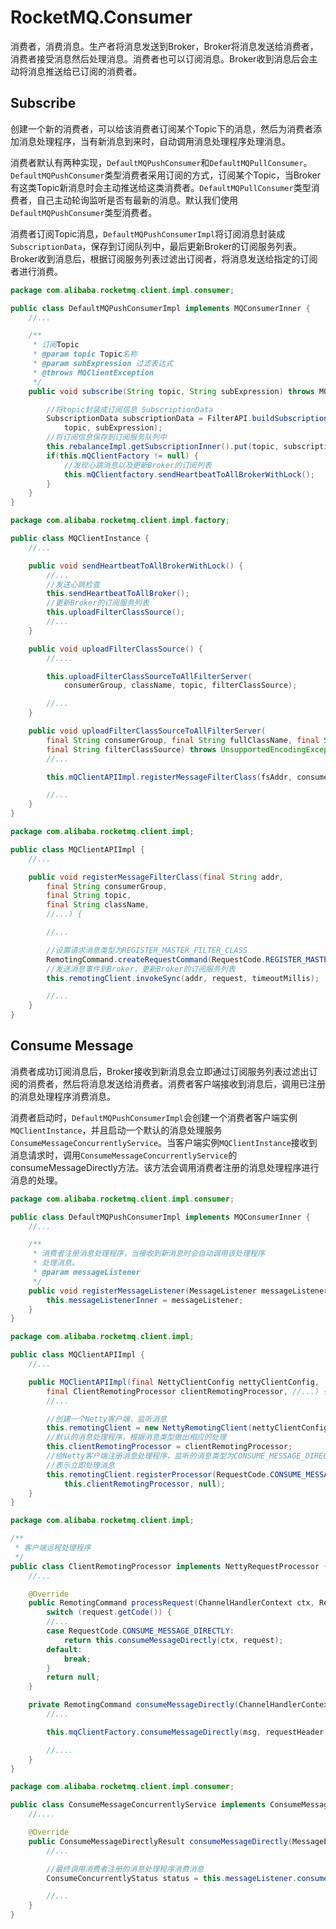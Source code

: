 # RocketMQ.Consumer
消费者，消费消息。生产者将消息发送到Broker，Broker将消息发送给消费者，消费者接受消息然后处理消息。消费者也可以订阅消息。Broker收到消息后会主动将消息推送给已订阅的消费者。

## Subscribe
创建一个新的消费者，可以给该消费者订阅某个Topic下的消息，然后为消费者添加消息处理程序，当有新消息到来时，自动调用消息处理程序处理消息。

消费者默认有两种实现，`DefaultMQPushConsumer`和`DefaultMQPullConsumer`。`DefaultMQPushConsumer`类型消费者采用订阅的方式，订阅某个Topic，当Broker有这类Topic新消息时会主动推送给这类消费者。`DefaultMQPullConsumer`类型消费者，自己主动轮询监听是否有最新的消息。默认我们使用`DefaultMQPushConsumer`类型消费者。

消费者订阅Topic消息，`DefaultMQPushConsumerImpl`将订阅消息封装成`SubscriptionData`，保存到订阅队列中，最后更新Broker的订阅服务列表。Broker收到消息后，根据订阅服务列表过滤出订阅者，将消息发送给指定的订阅者进行消费。
```Java
package com.alibaba.rocketmq.client.impl.consumer;

public class DefaultMQPushConsumerImpl implements MQConsumerInner {
	//...

	/**
     * 订阅Topic
     * @param topic Topic名称
     * @param subExpression 过滤表达式
     * @throws MQClientException
     */
	public void subscribe(String topic, String subExpression) throws MQClientException {

		//将topic封装成订阅信息 SubscriptionData
		SubscriptionData subscriptionData = FilterAPI.buildSubscriptionData(this.defaultMQPushConsumer.getConsumerGroup(),
			topic, subExpression);
		//将订阅信息保存到订阅服务队列中
		this.rebalanceImpl.getSubscriptionInner().put(topic, subscriptionData);
		if(this.mQClientFactory != null) {
			//发现心跳消息以及更新Broker的订阅列表
			this.mQClientfactory.sendHeartbeatToAllBrokerWithLock();
		}
	}
}
```
```Java
package com.alibaba.rocketmq.client.impl.factory;

public class MQClientInstance {
	//...

	public void sendHeartbeatToAllBrokerWithLock() {
		//...
		//发送心跳检查
		this.sendHeartbeatToAllBroker();
		//更新Broker的订阅服务列表
		this.uploadFilterClassSource();
		//...
	}

	public void uploadFilterClassSource() {
		//....

		this.uploadFilterClassSourceToAllFilterServer(
			consumerGroup, className, topic, filterClassSource);

		//...
	}

	public void uploadFilterClassSourceToAllFilterServer(
		final String consumerGroup, final String fullClassName, final String topic,
		final String filterClassSource) throws UnsupportedEncodingException {
		//...

		this.mQClientAPIImpl.registerMessageFilterClass(fsAddr, consumerGroup, topic, fullClassName, //...);

		//...
	}
}
```
```Java
package com.alibaba.rocketmq.client.impl;

public class MQClientAPIImpl {
	//...

	public void registerMessageFilterClass(final String addr,
		final String consumerGroup,
		final String topic,
		final String className,
		//...) {

		//...

		//设置请求消息类型为REGISTER_MASTER_FILTER_CLASS
		RemotingCommand.createRequestCommand(RequestCode.REGISTER_MASTER_FILTER_CLASS, requestHeader);
		//发送消息事件到Broker，更新Broker的订阅服务列表
		this.remotingClient.invokeSync(addr, request, timeoutMillis);

		//...
	}
}
```
## Consume Message
消费者成功订阅消息后，Broker接收到新消息会立即通过订阅服务列表过滤出订阅的消费者，然后将消息发送给消费者。消费者客户端接收到消息后，调用已注册的消息处理程序消费消息。

消费者启动时，`DefaultMQPushConsumerImpl`会创建一个消费者客户端实例`MQClientInstance`，并且启动一个默认的消息处理服务`ConsumeMessageConcurrentlyService`。当客户端实例`MQClientInstance`接收到消息请求时，调用`ConsumeMessageConcurrentlyService`的consumeMessageDirectly方法。该方法会调用消费者注册的消息处理程序进行消息的处理。
```Java
package com.alibaba.rocketmq.client.impl.consumer;

public class DefaultMQPushConsumerImpl implements MQConsumerInner {
	//...

	/**
     * 消费者注册消息处理程序，当接收到新消息时会自动调用该处理程序
     * 处理消息。
     * @param messageListener
     */
    public void registerMessageListener(MessageListener messageListener) {
        this.messageListenerInner = messageListener;
    }
}
```
```Java
package com.alibaba.rocketmq.client.impl;

public class MQClientAPIImpl {
	//...

	public MQClientAPIImpl(final NettyClientConfig nettyClientConfig, 
		final ClientRemotingProcessor clientRemotingProcessor, //...) {
		//...

		//创建一个Netty客户端，监听消息
		this.remotingClient = new NettyRemotingClient(nettyClientConfig, null);
		//默认的消息处理程序，根据消息类型做出相应的处理
		this.clientRemotingProcessor = clientRemotingProcessor;
		//给Netty客户端注册消息处理程序，监听的消息类型为CONSUME_MESSAGE_DIRECTLY
		//表示立即处理消息
		this.remotingClient.registerProcessor(RequestCode.CONSUME_MESSAGE_DIRECTLY, 
			this.clientRemotingProcessor, null);
	}
}
```
```Java
package com.alibaba.rocketmq.client.impl;

/**
 * 客户端远程处理程序
 */
public class ClientRemotingProcessor implements NettyRequestProcessor {
	//...

	@Override
    public RemotingCommand processRequest(ChannelHandlerContext ctx, RemotingCommand request) throws RemotingCommandException {
        switch (request.getCode()) {
        //...
        case RequestCode.CONSUME_MESSAGE_DIRECTLY:
            return this.consumeMessageDirectly(ctx, request);
        default:
            break;
        }
        return null;
    }

    private RemotingCommand consumeMessageDirectly(ChannelHandlerContext ctx, RemotingCommand request) throws RemotingCommandException {
    	//...

    	this.mqClientFactory.consumeMessageDirectly(msg, requestHeader.getConsumerGroup(), requestHeader.getBrokerName());

    	//....
    }
}
```
```Java
package com.alibaba.rocketmq.client.impl.consumer;

public class ConsumeMessageConcurrentlyService implements ConsumeMessageService {
	//....

	@Override
    public ConsumeMessageDirectlyResult consumeMessageDirectly(MessageExt msg, String brokerName) {
    	//...

    	//最终调用消费者注册的消息处理程序消费消息
    	ConsumeConcurrentlyStatus status = this.messageListener.consumeMessage(msgs, context);

    	//...
    }
}
```